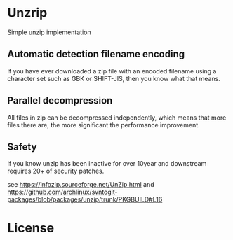 
# Unzrip

Simple unzip implementation

## Automatic detection filename encoding

If you have ever downloaded a zip file with
an encoded filename using a character set such as GBK or SHIFT-JIS,
then you know what that means.

##  Parallel decompression

All files in zip can be decompressed independently,
which means that more files there are,
the more significant the performance improvement.

## Safety

If you know unzip has been inactive for over 10year
and downstream requires 20+ of security patches.

see https://infozip.sourceforge.net/UnZip.html
and https://github.com/archlinux/svntogit-packages/blob/packages/unzip/trunk/PKGBUILD#L16

# License
